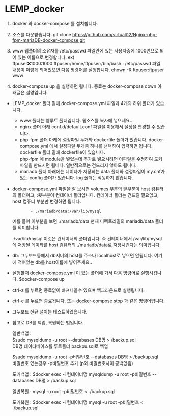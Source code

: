 # LEMP_docker

1. docker 와 docker-compose 를 설치합니다.

2. 소스를 다운받습니다. git clone https://github.com/virtuall12/Nginx-php-fpm-mariaDB-docker-compose.git

3. www 웹폴더의 소유자를 /etc/passwd 파일안에 있는 사용자중에 1000번으로 되어 있는 이름으로 변경합니다. 
  ex) ftpuser:x:1000:1000:ftpuser:/home/ftpuser:/bin/bash : /etc/passwd 파일 내용이 이렇게 되어있으면 다음 명령어를 실행합니다.
  chown -R ftpuser:ftpuser www
  
4. docker-compose up 을 실행하면 됩니다. 종료는 docker-compose down  아래글은 설명입니다.  


* LEMP_docker 폴더 밑에 docker-compose.yml 파일과 4개의 하위 폴더가 있습니다.

   - www 폴더는 웹루트 폴더입니다. 웹소스를 복사해 넣으세요..
   - nginx 폴더 아래 conf.d/default.conf 파일을 이용해서 설정을 변경할 수 있습니다. 
   - php-fpm 폴더 아래에 설정파일 두개와 dockerfile 폴더가 있습니다. 
     docker-compose.yml 에서 설정파일 두개중 하나를 선택하여 입력하면 됩니다.
     dockerfile 폴더 밑에 dockerfile이 있습니다.  
     php-fpm 에 module을 넣었는데 추가로 넣으시려면 이파일을 수정하여 도커파일을 만드시면 됩니다. 일반적으로는 건드리지 않아도 됩니다.
   - mariadb 폴더 아래에는 데이타가 저장되는 data 폴더와 설정파일이 my.cnf가 있는 config 폴더가 있습니다.
     log 폴더는 작동하지 않습니다.
     
* docker-compose.yml 파일을 잘 보시면 volumes 부분의 앞부분이 host 컴퓨터의 폴더이고, :뒷부분이 컨테이너 폴더입니다.
   컨테이너 폴더는 건드릴 필요없고, host 컴퓨터 부분만 변경하면 됩니다. 

  
              - ./mariadb/data:/var/lib/mysql
              
  예를 들어 이부분을 보면 ./mariadb/data 현재 디렉토리밑의 mariadb/data 폴더를 의미합니다. 
  
  :/var/lib/mysql 이것은 컨테이너의 폴더입니다.
  즉 컨테이너에서 /var/lib/mysql에 저장될 데이타를 
  host 컴퓨터의 ./mariadb/data로 저장시킨다는 의미입니다.
  
* db: 그누보드등에서 db서버의 host를 주소나 localhost로 넣으면 안됩니다. 여기에 적여있는 db를 host이름에 넣어주세요..

* 실행할때 docker-compose.yml 이 있는 폴더에 가서 다음 명령어로 실행시킵니다.
    $docker-compose up 

* ctrl-z 를 누르면 종료없이 빠져나올수 있으며 백그라운드로 실행됩니다.

* ctrl-c 를 누르면 종료됩니다. 또는 docker-compose stop 과 같은 명령어입니다.

* 그누보드 신규 설치는 테스트하였습니다.
    
   
* 참고로 DB를 백업, 복원하는 법입니다.

   일반백업 :    
   $sudo mysqldump -u root --databases DB명 > /backup.sql      
   DB명 데이타베이스를 루트폴더 backpu.sql로 백업 
   
   $sudo mysqldump -u root -p비밀번호 --databases DB명 > /backup.sql   
   비밀번호 있는경우 -p비밀번호 추가 (p와 비밀번호사이 공백없음)

   도커백업 : 
   $docker exec -i 컨테이너명  mysqldump -u root -p비밀번호  --databases DB명 > /backup.sql 
   
   일반복원 : 
   mysql -u root -p비밀번호  < ./backup.sql
   
   도커복원 : 
   $docker exec -i 컨테이너명  mysql -u root -p비밀번호  < ./backup.sql
